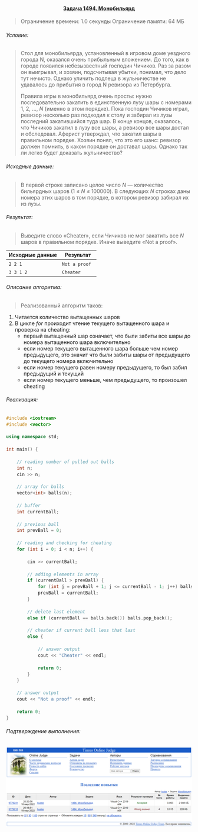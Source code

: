 #### <div align="center"> [Задача 1494. Монобильярд](https://acm.timus.ru/problem.aspx?space=1&num=1494) </div>

>Ограничение времени: 1.0 секунды
>Ограничение памяти: 64 МБ

###### Условие:

> Стол для монобильярда, установленный в игровом доме уездного города N, оказался очень прибыльным вложением. До того, как в городе появился небезызвестный господин Чичиков. Раз за разом он выигрывал, и хозяин, подсчитывая убытки, понимал, что дело тут нечисто. Однако уличить подлеца в жульничестве не удавалось до прибытия в город N ревизора из Петербурга.
>
> Правила игры в монобильярд очень просты: нужно последовательно закатить в единственную лузу шары с номерами 1, 2, …, *N* (именно в этом порядке). Пока господин Чичиков играл, ревизор несколько раз подходил к столу и забирал из лузы последний закатившийся туда шар. В конце концов, оказалось, что Чичиков закатил в лузу все шары, а ревизор все шары достал и обследовал. Аферист утверждал, что закатил шары в правильном порядке. Хозяин понял, что это его шанс: ревизор должен помнить, в каком порядке он доставал шары. Однако так ли легко будет доказать жульничество?

###### Исходные данные:

> В первой строке записано целое число *N* — количество бильярдных шаров (1 ≤ *N* ≤ 100000). В следующих *N* строках даны номера этих шаров в том порядке, в котором ревизор забирал их из лузы.

###### Результат:

> Выведите слово «Cheater», если Чичиков не мог закатить все *N* шаров в правильном порядке. Иначе выведите «Not a proof».

| Исходные данные | Результат      |
| --------------- | -------------- |
| `2 2 1 `        | `Not a proof ` |
| `3 3 1 2 `      | `Cheater`      |

###### Описание алгоритма:

> Реализованный алгоритм таков:
1. Читается количество вытащенных шаров
2. В цикле *for* проиходит чтение текущего вытащенного шара и проверка на cheating:
   * первый вытащенный шар означает, что были забиты все шары до номера вытащенного шара включительно
   * если номер текущего вытащенного шара больше чем номер предыдущего, это значит что были забиты шары от предыдущего до текущего номера включительно
   * если номер текущего равен номеру предыдущего, то был забил предыдущий и текущий
   * если номер текущего меньше, чем предыдущего, то произошел cheating

###### Реализация:

```cpp
#include <iostream>
#include <vector>

using namespace std;

int main() {
    
    // reading number of pulled out balls
    int n;
    cin >> n;

    // array for balls
    vector<int> balls(n);
    
    // buffer
    int currentBall;
    
    // previous ball
    int prevBall = 0;
    
    // reading and checking for cheating
    for (int i = 0; i < n; i++) {
        
        cin >> currentBall;

        // adding elements in array
        if (currentBall > prevBall) {
            for (int j = prevBall + 1; j <= currentBall - 1; j++) balls.push_back(j);
            prevBall = currentBall;
        }
        
        // delete last element
        else if (currentBall == balls.back()) balls.pop_back();
        
        // cheater if current ball less that last
        else {
            
            // answer output
            cout << "Cheater" << endl;
            
            return 0;
        }
    }
    
    // answer output
    cout << "Not a proof" << endl;
    
    return 0;
}
```

###### Подтверждение выполнения:
![timus_screen](timus_screen.png)
